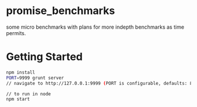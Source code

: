 promise_benchmarks
==================

some micro benchmarks with plans for more indepth benchmarks as time permits.


Getting Started
===============

```sh
npm install
PORT=9999 grunt server
// navigate to http://127.0.0.1:9999 (PORT is configurable, defaults: 8000)
```

```sh
// to run in node
npm start
```
